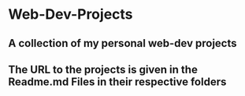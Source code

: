 # Web-Dev-Projects
## A collection of my personal web-dev projects

## The URL to the projects is given in the Readme.md Files in their respective folders
